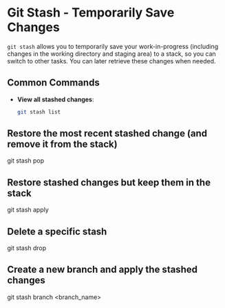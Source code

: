 # Git Stash - Temporarily Save Changes

`git stash` allows you to temporarily save your work-in-progress (including changes in the working directory and staging area) to a stack, so you can switch to other tasks. You can later retrieve these changes when needed.

## Common Commands

- **View all stashed changes**:

  ```bash
  git stash list


##  Restore the most recent stashed change (and remove it from the stack)
git stash pop

## Restore stashed changes but keep them in the stack
git stash apply

## Delete a specific stash
git stash drop

## Create a new branch and apply the stashed changes
git stash branch <branch_name>
